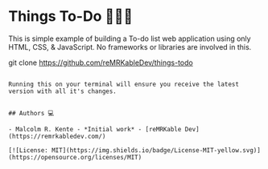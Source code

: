 # Things To-Do 🚀🚀🚀


This is simple example of building a To-do list web application using only HTML, CSS, & JavaScript. No frameworks or libraries are involved in this. 


git clone https://github.com/reMRKableDev/things-todo
```

Running this on your terminal will ensure you receive the latest version with all it's changes.


## Authors 💻

- Malcolm R. Kente - *Initial work* - [reMRKable Dev](https://remrkabledev.com/)

[![License: MIT](https://img.shields.io/badge/License-MIT-yellow.svg)](https://opensource.org/licenses/MIT)
